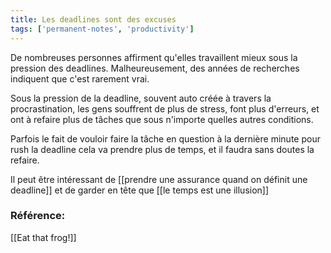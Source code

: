 ```yaml
---
title: Les deadlines sont des excuses
tags: ['permanent-notes', 'productivity']
---
```


De nombreuses personnes affirment qu'elles travaillent mieux sous la pression des deadlines. Malheureusement, des années de recherches indiquent que c'est rarement vrai.

Sous la pression de la deadline, souvent auto créée à travers la procrastination, les gens souffrent de plus de stress, font plus d'erreurs, et ont à refaire plus de tâches que sous n'importe quelles autres conditions.

Parfois le fait de vouloir faire la tâche en question à la dernière minute pour rush la deadline cela va prendre plus de temps, et il faudra sans doutes la refaire.

Il peut être intéressant de [[prendre une assurance quand on définit une deadline]] et de garder en tête que [[le temps est une illusion]]

### Référence:
[[Eat that frog!]]
